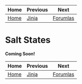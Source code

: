 | Home           | Previous          | Next                   |
|----------------|-------------------|------------------------|
| [Home](../../) | [Jinja](../jinja) | [Forumlas](../forumla) |

# Salt States

**Coming Soon!**

| Home           | Previous          | Next                   |
|----------------|-------------------|------------------------|
| [Home](../../) | [Jinja](../jinja) | [Forumlas](../forumla) |
